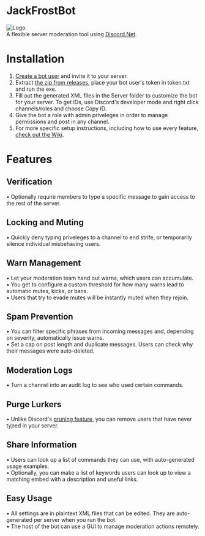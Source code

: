 # JackFrostBot
![Logo](https://i.imgur.com/ohjqKCo.png)  
A flexible server moderation tool using [Discord.Net](https://github.com/RogueException/Discord.Net).
# Installation
1. [Create a bot user](https://discordapp.com/developers/applications/) and invite it to your server.
2. Extract [the zip from releases](https://github.com/Amicitia/JackFrost-Bot/releases), place your bot user's token in token.txt and run the exe.
3. Fill out the generated XML files in the Server folder to customize the bot for your server. To get IDs, use Discord's developer mode and right click channels/roles and choose Copy ID.
4. Give the bot a role with admin priveleges in order to manage permissions and post in any channel.
5. For more specific setup instructions, including how to use every feature, [check out the Wiki](https://github.com/Amicitia/JackFrost-Bot/wiki).
# Features
## Verification
 • Optionally require members to type a specific message to gain access to the rest of the server.
## Locking and Muting
 • Quickly deny typing priveleges to a channel to end strife, or temporarily silence individual misbehaving users.
## Warn Management
 • Let your moderation team hand out warns, which users can accumulate.  
 • You get to configure a custom threshold for how many warns lead to automatic mutes, kicks, or bans.  
 • Users that try to evade mutes will be instantly muted when they rejoin.
## Spam Prevention
 • You can filter specific phrases from incoming messages and, depending on severity, automatically issue warns.  
 • Set a cap on post length and duplicate messages. Users can check why their messages were auto-deleted.
## Moderation Logs
 • Turn a channel into an audit log to see who used certain commands.
## Purge Lurkers
 • Unlike Discord's [pruning feature](https://support.discordapp.com/hc/en-us/articles/213507137-What-is-Pruning-How-do-I-use-it-), you can remove users that have never typed in your server.
## Share Information
 • Users can look up a list of commands they can use, with auto-generated usage examples.  
 • Optionally, you can make a list of keywords users can look up to view a matching embed with a description and useful links.
## Easy Usage
 • All settings are in plaintext XML files that can be edited. They are auto-generated per server when you run the bot.  
 • The host of the bot can use a GUI to manage moderation actions remotely.
